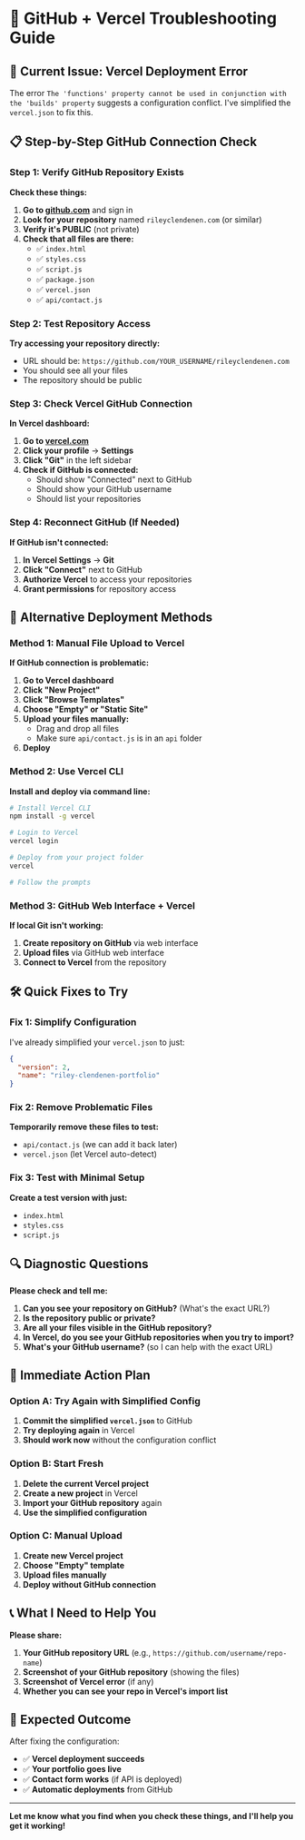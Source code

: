 # 🔧 GitHub + Vercel Troubleshooting Guide

## 🚨 Current Issue: Vercel Deployment Error

The error `The 'functions' property cannot be used in conjunction with the 'builds' property` suggests a configuration conflict. I've simplified the `vercel.json` to fix this.

## 📋 Step-by-Step GitHub Connection Check

### Step 1: Verify GitHub Repository Exists

**Check these things:**

1. **Go to [github.com](https://github.com)** and sign in
2. **Look for your repository** named `rileyclendenen.com` (or similar)
3. **Verify it's PUBLIC** (not private)
4. **Check that all files are there:**
   - ✅ `index.html`
   - ✅ `styles.css`
   - ✅ `script.js`
   - ✅ `package.json`
   - ✅ `vercel.json`
   - ✅ `api/contact.js`

### Step 2: Test Repository Access

**Try accessing your repository directly:**
- URL should be: `https://github.com/YOUR_USERNAME/rileyclendenen.com`
- You should see all your files
- The repository should be public

### Step 3: Check Vercel GitHub Connection

**In Vercel dashboard:**

1. **Go to [vercel.com](https://vercel.com)**
2. **Click your profile** → **Settings**
3. **Click "Git"** in the left sidebar
4. **Check if GitHub is connected:**
   - Should show "Connected" next to GitHub
   - Should show your GitHub username
   - Should list your repositories

### Step 4: Reconnect GitHub (If Needed)

**If GitHub isn't connected:**

1. **In Vercel Settings** → **Git**
2. **Click "Connect"** next to GitHub
3. **Authorize Vercel** to access your repositories
4. **Grant permissions** for repository access

## 🔄 Alternative Deployment Methods

### Method 1: Manual File Upload to Vercel

**If GitHub connection is problematic:**

1. **Go to Vercel dashboard**
2. **Click "New Project"**
3. **Click "Browse Templates"**
4. **Choose "Empty" or "Static Site"**
5. **Upload your files manually:**
   - Drag and drop all files
   - Make sure `api/contact.js` is in an `api` folder
6. **Deploy**

### Method 2: Use Vercel CLI

**Install and deploy via command line:**

```bash
# Install Vercel CLI
npm install -g vercel

# Login to Vercel
vercel login

# Deploy from your project folder
vercel

# Follow the prompts
```

### Method 3: GitHub Web Interface + Vercel

**If local Git isn't working:**

1. **Create repository on GitHub** via web interface
2. **Upload files** via GitHub web interface
3. **Connect to Vercel** from the repository

## 🛠️ Quick Fixes to Try

### Fix 1: Simplify Configuration

I've already simplified your `vercel.json` to just:
```json
{
  "version": 2,
  "name": "riley-clendenen-portfolio"
}
```

### Fix 2: Remove Problematic Files

**Temporarily remove these files to test:**
- `api/contact.js` (we can add it back later)
- `vercel.json` (let Vercel auto-detect)

### Fix 3: Test with Minimal Setup

**Create a test version with just:**
- `index.html`
- `styles.css`
- `script.js`

## 🔍 Diagnostic Questions

**Please check and tell me:**

1. **Can you see your repository on GitHub?** (What's the exact URL?)
2. **Is the repository public or private?**
3. **Are all your files visible in the GitHub repository?**
4. **In Vercel, do you see your GitHub repositories when you try to import?**
5. **What's your GitHub username?** (so I can help with the exact URL)

## 🚀 Immediate Action Plan

### Option A: Try Again with Simplified Config

1. **Commit the simplified `vercel.json`** to GitHub
2. **Try deploying again** in Vercel
3. **Should work now** without the configuration conflict

### Option B: Start Fresh

1. **Delete the current Vercel project**
2. **Create a new project** in Vercel
3. **Import your GitHub repository** again
4. **Use the simplified configuration**

### Option C: Manual Upload

1. **Create new Vercel project**
2. **Choose "Empty" template**
3. **Upload files manually**
4. **Deploy without GitHub connection**

## 📞 What I Need to Help You

**Please share:**

1. **Your GitHub repository URL** (e.g., `https://github.com/username/repo-name`)
2. **Screenshot of your GitHub repository** (showing the files)
3. **Screenshot of Vercel error** (if any)
4. **Whether you can see your repo in Vercel's import list**

## 🎯 Expected Outcome

After fixing the configuration:
- ✅ **Vercel deployment succeeds**
- ✅ **Your portfolio goes live**
- ✅ **Contact form works** (if API is deployed)
- ✅ **Automatic deployments** from GitHub

---

**Let me know what you find when you check these things, and I'll help you get it working!**

